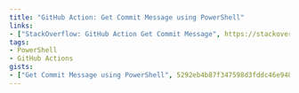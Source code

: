 ```yaml
---
title: "GitHub Action: Get Commit Message using PowerShell"
links:
- ["StackOverflow: GitHub Action Get Commit Message", https://stackoverflow.com/questions/63619329/github-action-get-commit-message]
tags:
- PowerShell
- GitHub Actions
gists:
- ["Get Commit Message using PowerShell", 5292eb4b87f347598d3fddc46e948258]
---
```

